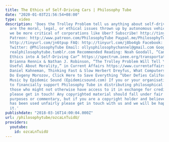 ```yaml
---
title: The Ethics of Self-Driving Cars | Philosophy Tube
date: "2020-01-03T21:56:54+08:00"
type: video
description: 'Does the Trolley Problem tell us anything about self-driving cars? What
  are the moral, legal, or ethical issues thrown up by autonomous vehicles? Should
  we be more critical of corporations like Uber? Subscribe! http://tinyurl.com/pr99a46
  Patreon: http://www.patreon.com/PhilosophyTube Paypal.me/PhilosophyTube Audible:
  http://tinyurl.com/jn6tpup FAQ: http://tinyurl.com/j8bo4gb Facebook: http://tinyurl.com/jgjek5w
  Twitter: @PhilosophyTube Email: ollysphilosophychannel@gmail.com Google+: google.com/+thephilosophytube
  realphilosophytube.tumblr.com Recommended Reading: Noah Goodall, “Can You Program
  Ethics into A Self-Driving Car” https://spectrum.ieee.org/transportation/self-driving/can-you-program-ethics-into-a-selfdriving-car
  Brianna Rennix & Nathan J. Robinson, “The Trolley Problem Will Tell You Nothing
  Useful About Morality,” in Current Affairs https://www.currentaffairs.org/2017/11/the-trolley-problem-will-tell-you-nothing-useful-about-morality
  Daniel Kahneman, Thinking Fast & Slow Herbert Dreyfus, What Computers Still Can’t
  Do Evgeny Morozov, Click Here to Save Everything “Uber Defies California Ban…” http://www.telegraph.co.uk/technology/2016/12/17/uber-challenge-california-ban-san-francisco-trial-self-driving/
  Music by Epidemic Sound (Epidemicsound.com) If you or your organisation would like
  to financially support Philosophy Tube in distributing philosophical knowledge to
  those who might not otherwise have access to it in exchange for credits on the show,
  please get in touch! Any copyrighted material should fall under fair use for educational
  purposes or commentary, but if you are a copyright holder and believe your material
  has been used unfairly please get in touch with us and we will be happy to discuss
  it.'
publishdate: "2018-03-16T14:00:04.000Z"
url: /philosophytube/ozcaLnTuidU/
providers:
  youtube:
    id: ozcaLnTuidU
---
```

